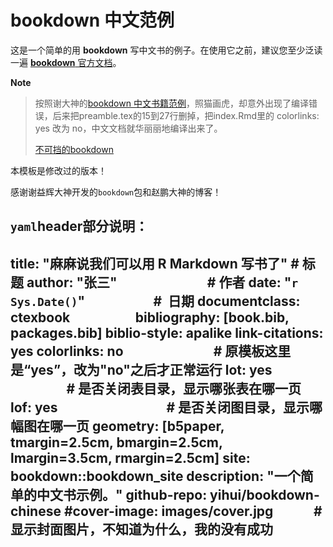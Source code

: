 # bookdown 中文范例

这是一个简单的用 **bookdown** 写中文书的例子。在使用它之前，建议您至少泛读一遍 [**bookdown** 官方文档](https://bookdown.org/yihui/bookdown)。

**Note**

> 按照谢大神的[bookdown 中文书籍范例](https://github.com/yihui/bookdown-chinese)，照猫画虎，却意外出现了编译错误，后来把preamble.tex的15到27行删掉，把index.Rmd里的 colorlinks: yes 改为 no，中文文档就华丽丽地编译出来了。
> 
>[不可挡的bookdown](http://www.pzhao.org/zh/post/inresistible-bookdown/#fn6)

本模板是修改过的版本！

感谢谢益辉大神开发的`bookdown`包和赵鹏大神的博客！


`yaml`header部分说明：
--- 
title: "麻麻说我们可以用 R Markdown 写书了"  # 标题
author: "张三"                              # 作者
date: "`r Sys.Date()`"                      #  日期 
documentclass: ctexbook                     
bibliography: [book.bib, packages.bib]
biblio-style: apalike
link-citations: yes
colorlinks: no                             # 原模板这里是“yes”，改为"no"之后才正常运行
lot: yes                                   # 是否关闭表目录，显示哪张表在哪一页
lof: yes                                   # 是否关闭图目录，显示哪幅图在哪一页
geometry: [b5paper, tmargin=2.5cm, bmargin=2.5cm, lmargin=3.5cm, rmargin=2.5cm]
site: bookdown::bookdown_site
description: "一个简单的中文书示例。"
github-repo: yihui/bookdown-chinese
#cover-image: images/cover.jpg             # 显示封面图片，不知道为什么，我的没有成功
---




